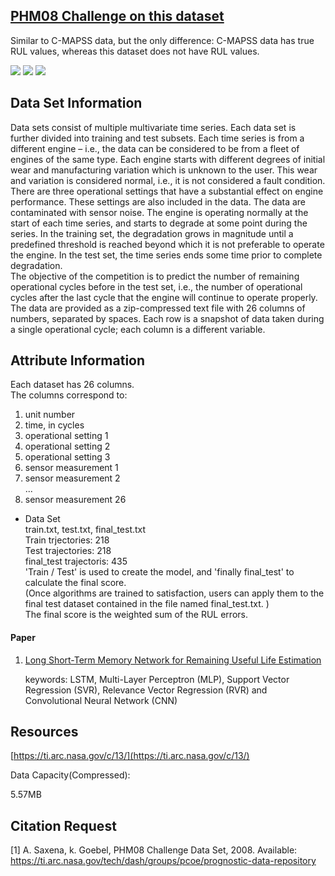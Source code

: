 ## [PHM08 Challenge on this dataset](https://www.nasa.gov/content/prognostics-center-of-excellence-data-set-repository)  

Similar to C-MAPSS data, but the only difference: C-MAPSS data has true RUL values, whereas this dataset does not have RUL values. 

![](https://img.shields.io/badge/competition-gray.svg)
![](https://img.shields.io/badge/scoring_and_ranking-gray.svg) 
![](<https://img.shields.io/badge/simulation-yes-blue.svg>) 
   
## Data Set Information   
Data sets consist of multiple multivariate time series. Each data set is further divided into training and test subsets. Each time series is from a different engine – i.e., the data can be considered to be from a fleet of engines of the same type. Each engine starts with different degrees of initial wear and manufacturing variation which is unknown to the user. This wear and variation is considered normal, i.e., it is not considered a fault condition. There are three operational settings that have a substantial effect on engine performance. These settings are also included in the data. The data are contaminated with sensor noise.
The engine is operating normally at the start of each time series, and starts to degrade at some point during the series. In the training set, the degradation grows in magnitude until a predefined threshold is reached beyond which it is not preferable to operate the engine. In the test set, the time series ends some time prior to complete degradation.  
The objective of the competition is to predict the number of remaining operational cycles before in the test set, i.e., the number of operational cycles after the last cycle that the engine will continue to operate properly.  
The data are provided as a zip-compressed text file with 26 columns of numbers, separated by spaces. Each row is a snapshot of data taken during a single operational cycle; each column is a different variable.  

    



## Attribute Information   

Each dataset has 26 columns.   
The columns correspond to:  

1)	unit number  
2)	time, in cycles  
3)	operational setting 1  
4)	operational setting 2  
5)	operational setting 3  
6)	sensor measurement  1  
7)	sensor measurement  2  
...
26)	sensor measurement  26   


- Data Set  
  train.txt, test.txt, final_test.txt     
  Train trjectories: 218   
  Test trajectories: 218   
  final_test trajectoris: 435    
  'Train / Test' is used to create the model, and 'finally final_test' to calculate the final score.    
  (Once algorithms are trained to satisfaction, users can apply them to the final test dataset contained in the file named final_test.txt. )  
  The final score is the weighted sum of the RUL errors.       

#### Paper   

1. [Long Short-Term Memory Network for Remaining
   Useful Life Estimation](<http://www.hitachi-america.us/rd/about_us/bdl/docs/LSTM_RUL.PDF>)    

   keywords: LSTM, Multi-Layer Perceptron (MLP), Support Vector Regression (SVR), Relevance Vector Regression (RVR) and Convolutional Neural Network (CNN)    


## Resources
[https://ti.arc.nasa.gov/c/13/](https://ti.arc.nasa.gov/c/13/)    

 Data Capacity(Compressed):  

5.57MB  

## Citation Request
[1] A. Saxena, k. Goebel, PHM08 Challenge Data Set, 2008. Available: https://ti.arc.nasa.gov/tech/dash/groups/pcoe/prognostic-data-repository